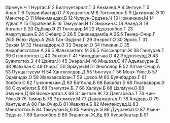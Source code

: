 Ирмүүн.Ч 1
Нуртас.Е 2
Билгүүнгэрэлт.Т 3
Анхмэнд.А 4
Энгүүн.Т 5
Анар.Т 6
Түвшинбаатар.О 7
Хунцэнгэл.М 8
Төгсмөрөн.Б 9
Цахирмаа.Э 10
Мөнхтөр.Э 11
Мөнхмандах.Б 12
Чулуун-Эрдэнэ.Ч 13
Номинжин.М 14
Удвал.У 15
Пүрэвжав.Б 16
Тэмүүлэн.Н 17
Эмүжин.С 18
Ананд.Э 19
Ангараг.Б 20
Одбаяр.Э 21
Төгөлдөр.М 22
Идэрзолбоо.Г 23
Амартүвшин.Б 24
Очбаяр.Э 26.5
Санжаадамба.А 26.5
Төмөр-Очир.Г 26.5
Өсөх-Идэр.А 26.5
Ган-Эрдэнэ.Г 29
Энэрэлт.О 30
Эрхэс.Т 31
Эрхэм.М 32
Нанзаддорж.Э 33
Энэрэл.О 34
Нинжин.С 35
Амарбаясгалан.А 36.5
Жавхлантөгс.М 36.5
Үйлсжаргал.Ж 38
Ганпүрэв.Т 39
Отгонтэнгэр.Ц 40
Энхлэн.Г 41
Чимэдрагчаа.О 42
Эрдэнэсувд.Э 43
Буянтогтох.З 44
Цэнгэг.Н 45
Энэрэл.М 46
Мишээл.С 47
Адъяасүрэн.Б 48
Жавхлан.С 49
Очир.Г 50
Эрмүүн.М 51
Энхболор.Б 52
Алтан-Очир.А 53
Пунцаггүсүм.Н 54
Хантөгөлдөр.Д 55
Чингүүн.Г 56
Мөнх-Үйлс.Б 57
Одмандах.О 58
Жавхаасайхан.Т 59
Цовоо.М 60
Буянбадрах.Г 61
Золбоо.С 62
Гүнжинлхам.Д 63
Батболд.Б 68
Баярбат.Б 68
Лхагвадорж.Э 68
Оюунбилэг.Б 68
Тэмүүлэн.Б_7 68
Халиун.Б 68
Цэлмүүн.О 68
Эмүжин.Д 68
Өсөхжаргал.Х 68
Эгшиглэн.Ж 73
Дэлгэрмаа.Т 74
Чин-Үйлс.Э 75
Тамир.Б 76
Эрхэмхүү.М 77
Даваажаргал.Л 78
Анударь.О 79
Хантүшиг.А 80
Ган.Очир.Б 81
Жавхлан.Б 82
Мөнгөнсувд.Ц 83
Мөнхтогтох.Б 84
Тэмүүлэн.Б_6 85
Чингүүн.Э 86
Дүүрэнбат.О 87
Амин-Эрдэнэ.Т 89
Батзолбоо.Б 89
Эгшиглэн.Ж_6д 89
Хүсэлбаатар.Б 91
